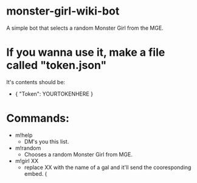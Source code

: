 # monster-girl-wiki-bot
A simple bot that selects a random Monster Girl from the MGE.

# If you wanna use it, make a file called "token.json"
It's contents should be:
- {
  "Token": YOURTOKENHERE
  }

# Commands:
- m!help
  - DM's you this list.
- m!random
  - Chooses a random Monster Girl from MGE.
- m!girl XX
  - replace XX with the name of a gal and it'll send the cooresponding embed. (
